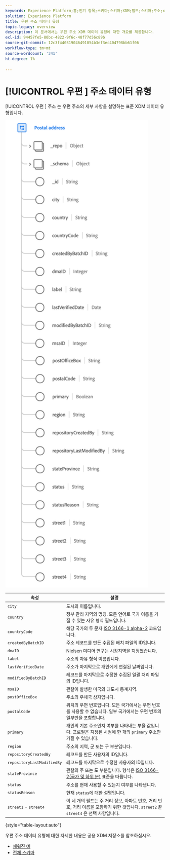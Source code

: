 ```yaml
---
keywords: Experience Platform;홈;인기 항목;스키마;스키마;XDM;필드;스키마;주소;xdm:주소;데이터 유형;데이터 유형;
solution: Experience Platform
title: 우편 주소 데이터 유형
topic-legacy: overview
description: 이 문서에서는 우편 주소 XDM 데이터 유형에 대한 개요를 제공합니다.
exl-id: 94457fe5-80bc-4822-9f6c-48f77d56c89b
source-git-commit: 12c3f440319046491054b3ef3ec404798bb61f06
workflow-type: tm+mt
source-wordcount: '341'
ht-degree: 1%

---
```


# [!UICONTROL 우편 ] 주소 데이터 유형

[!UICONTROL 우편 ] 주소 는 우편 주소의 세부 사항을 설명하는 표준 XDM 데이터 유형입니다.

<img src="../images/data-types/postal-address.png" width="450" /><br />

| 속성 | 설명 |
| --- | --- |
| `city` | 도시의 이름입니다. |
| `country` | 정부 관리 지역의 명칭. 모든 언어로 국가 이름을 가질 수 있는 자유 형식 필드입니다. |
| `countryCode` | 해당 국가의 두 문자 <a href="https://datahub.io/core/country-list">ISO 3166-1 alpha-2</a> 코드입니다. |
| `createdByBatchID` | 주소 레코드를 만든 수집된 배치 파일의 ID입니다. |
| `dmaID` | Nielsen 미디어 연구는 시장지역을 지정했습니다. |
| `label` | 주소의 자유 형식 이름입니다. |
| `lastVerifiedDate` | 주소가 마지막으로 개인에게 연결된 날짜입니다. |
| `modifiedByBatchID` | 레코드를 마지막으로 수정한 수집된 일괄 처리 파일의 ID입니다. |
| `msaID` | 관찰이 발생한 미국의 대도시 통계지역. |
| `postOfficeBox` | 주소의 우체국 상자입니다. |
| `postalCode` | 위치의 우편 번호입니다. 모든 국가에서는 우편 번호를 사용할 수 없습니다. 일부 국가에서는 우편 번호의 일부만을 포함합니다. |
| `primary` | 개인의 기본 주소인지 여부를 나타내는 부울 값입니다. 프로필은 지정된 시점에 한 개의 `primary` 주소만 가질 수 있습니다. |
| `region` | 주소의 지역, 군 또는 구 부분입니다. |
| `repositoryCreatedBy` | 레코드를 만든 사용자의 ID입니다. |
| `repositoryLastModifiedBy` | 레코드를 마지막으로 수정한 사용자의 ID입니다. |
| `stateProvince` | 관찰의 주 또는 도 부분입니다. 형식은 [ISO 3166-2(국가 및 하위 분)](http://www.unece.org/cefact/locode/subdivisions.html) 표준을 따릅니다. |
| `status` | 주소를 현재 사용할 수 있는지 여부를 나타냅니다. |
| `statusReason` | 현재 `status`에 대한 설명입니다. |
| `street1` - `street4` | 이 네 개의 필드는 주 거리 정보, 아파트 번호, 거리 번호, 거리 이름을 포함하기 위한 것입니다. `street2` 끝 `street4` 은 선택 사항입니다. |

{style=&quot;table-layout:auto&quot;}

우편 주소 데이터 유형에 대한 자세한 내용은 공용 XDM 저장소를 참조하십시오.

* [채워진 예](https://github.com/adobe/xdm/blob/master/components/datatypes/demographic/address.example.1.json)
* [전체 스키마](https://github.com/adobe/xdm/blob/master/components/datatypes/demographic/address.schema.json)
